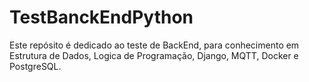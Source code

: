 # TestBanckEndPython
Este repósito é dedicado ao teste de BackEnd, para conhecimento em Estrutura de Dados, Logica de Programação, Django, MQTT, Docker e PostgreSQL.
